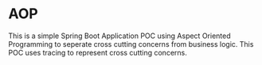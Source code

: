 # AOP
This is a simple Spring Boot Application POC using Aspect Oriented Programming to seperate cross cutting concerns from business logic. 
This POC uses tracing to represent cross cutting concerns.

